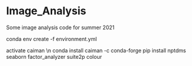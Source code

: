 # Image_Analysis
 Some image analysis code for summer 2021

conda env create -f environment.yml

activate caiman \n
conda install caiman -c conda-forge
pip install nptdms seaborn factor_analyzer suite2p colour
